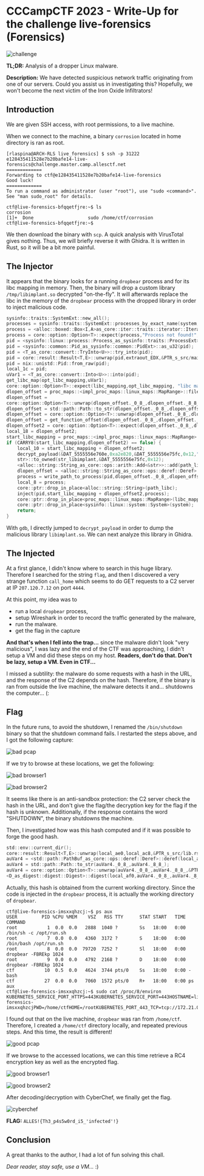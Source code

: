 # CCCampCTF 2023 - Write-Up for the challenge live-forensics (Forensics)

![challenge](./img/chall.png)

**TL;DR:** Analysis of a dropper Linux malware.

**Description:** We have detected suspicious network traffic originating from one of our servers. Could you assist us in investigating this? Hopefully, we won't become the next victim of the Iron Oxide Infiltrators!

## Introduction

We are given SSH access, with root permissions, to a live machine.

When we connect to the machine, a binary `corrosion` located in home directory is ran as root.

```
[rlaspina@ARCH-RLS live_forensics] $ ssh -p 31222 e128435411528e7b20bafe14-live-forensics@challenge.master.camp.allesctf.net
=============
Forwarding to ctf@e128435411528e7b20bafe14-live-forensics
Good luck!
=============
To run a command as administrator (user "root"), use "sudo <command>".
See "man sudo_root" for details.

ctf@live-forensics-bfqqetfjre:~$ ls
corrosion
[1]+  Done                    sudo /home/ctf/corrosion
ctf@live-forensics-bfqqetfjre:~$
```

We then download the binary with `scp`. A quick analysis with VirusTotal gives nothing. Thus, we will briefly reverse it with Ghidra. It is written in Rust, so it will be a bit more painful.

## The Injector

It appears that the binary looks for a running `dropbear` process and for its libc mapping in memory. Then, the binary will drop a custom library `/tmp/libimplant.so` decrypted "on-the-fly". It will afterwards replace the libc in the memory of the `dropbear` process with the dropped library in order to inject malicious code.

```c
sysinfo::traits::SystemExt::new_all();
processes = sysinfo::traits::SystemExt::processes_by_exact_name(system,"dropbear",8);
process = <alloc::boxed::Box<I,A>as_core::iter::traits::iterator::Iterator>::next(processes);
process = core::option::Option<T>::expect(process,"Process not found!",0x12,&PTR_s_src/main.rs/libc.Cant_read_libc!_555556172bb8);
pid = <sysinfo::linux::process::Process_as_sysinfo::traits::ProcessExt>::pid(process);
pid = <sysinfo::common::Pid_as_sysinfo::common::PidExt>::as_u32(pid);
pid = <T_as_core::convert::TryInto<U>>::try_into(pid);
pid = core::result::Result<T,E>::unwrap(pid,extraout_EDX,&PTR_s_src/main.rs/libc.Cant_read_libc!_555556172bd0);
pid = nix::unistd::Pid::from_raw(pid);
local_1c = pid;
uVar1 = <T_as_core::convert::Into<U>>::into(pid);
get_libc_map(opt_libc_mapping,uVar1);
core::option::Option<T>::expect(libc_mapping,opt_libc_mapping, "libc map not found!",0x13,&PTR_s_src/main.rs/libc.Cant_read_libc!_555556172be8);
dlopen_offset = proc_maps::<impl_proc_maps::linux_maps::MapRange>::filename(libc_mapping);
dlopen_offset =
core::option::Option<T>::unwrap(dlopen_offset._0_8_,dlopen_offset._8_8_,&PTR_s_src/main.rs/libc.Cant_read_libc!_555556172c00);
dlopen_offset = std::path::Path::to_str(dlopen_offset._0_8_,dlopen_offset._8_8_);
dlopen_offset = core::option::Option<T>::unwrap(dlopen_offset._0_8_,dlopen_offset._8_8_,&PTR_s_src/main.rs/libc.Cant_read_libc!_555556172c18);
dlopen_offset = get_function_offset(dlopen_offset._0_8_,dlopen_offset._8_8_,"dlopen",6);
dlopen_offset2 = core::option::Option<T>::expect(dlopen_offset._0_8_,dlopen_offset._8_8_,"Function not found",0x12,&PTR_s_src/main.rs/libc.Cant_read_libc!_555556172c30);
local_18 = dlopen_offset2;
start_libc_mapping = proc_maps::<impl_proc_maps::linux_maps::MapRange>::start(libc_mapping);
if (CARRY8(start_libc_mapping,dlopen_offset2) == false) {
	local_10 = start_libc_mapping + dlopen_offset2;
	decrypt_payload(&DAT_5555556e760e,0xa2e820,&DAT_5555556e75fc,0x12,"unleash_your_power");
	str>::to_owned(str_libimplant,&DAT_5555556e75fc,0x12);
	<alloc::string::String_as_core::ops::arith::Add<&str>>::add(path_libc,str_libimplant,"",1);
    dlopen_offset = <alloc::string::String_as_core::ops::deref::Deref>::deref(path_libc);
    process = write_path_to_process(pid,dlopen_offset._0_8_,dlopen_offset._8_8_);
    local_8 = process;
    core::ptr::drop_in_place<alloc::string::String>(path_libc);
    inject(pid,start_libc_mapping + dlopen_offset2,process);
    core::ptr::drop_in_place<proc_maps::linux_maps::MapRange>(libc_mapping);
    core::ptr::drop_in_place<sysinfo::linux::system::System>(system);
    return;
}
```

With `gdb`, I directly jumped to `decrypt_payload` in order to dump the malicious library `libimplant.so`. We can next analyze this library in Ghidra. 

## The Injected

At a first glance, I didn't know where to search in this huge library. Therefore I searched for the string `flag`, and then I discovered a very strange function `call_home` which seems to do GET requests to a C2 server at IP `207.120.7.12` on port `4444`.

At this point, my idea was to
- run a local `dropbear` process,
- setup Wireshark in order to record the traffic generated by the malware,
- run the malware.
- get the flag in the capture

**And that's when I fell into the trap...** since the malware didn't look "very malicious", I was lazy and the end of the CTF was approaching, I didn't setup a VM and did these steps on my host.
**Readers, don't do that. Don't be lazy, setup a VM. Even in CTF...**

I missed a subtility: the malware do some requests with a hash in the URL, and the response of the C2 depends on the hash. Therefore, if the binary is ran from outside the live machine, the malware detects it and... shutdowns the computer... (:

## Flag

In the future runs, to avoid the shutdown, I renamed the `/bin/shutdown` binary so that the shutdown command fails. I restarted the steps above, and I got the following capture:

![bad pcap](./img/bad_pcap.png)

If we try to browse at these locations, we get the following:

![bad browser1](./img/bad_browser1.png)

![bad browser2](./img/bad_browser2.png)

It seems like there is an anti-sandbox protection: the C2 server check the hash in the URL, and don't give the flag/the decryption key for the flag if the hash is unknown. Additionally, if the response contains the word "SHUTDOWN", the binary shutdowns the machine.

Then, I investigated how was this hash computed and if it was possible to forge the good hash. 

```c
std::env::current_dir();
core::result::Result<T,E>::unwrap(local_ae0,local_ac8,&PTR_s_src/lib.rs/register_agent//get_e_002354a0);
auVar4 = <std::path::PathBuf_as_core::ops::deref::Deref>::deref(local_ae0);
auVar4 = std::path::Path::to_str(auVar4._0_8_,auVar4._8_8_);
auVar4 = core::option::Option<T>::unwrap(auVar4._0_8_,auVar4._8_8_,&PTR_s_src/lib.rs/register_agent//get_e_002354b8);
<D_as_digest::digest::Digest>::digest(local_af0,auVar4._0_8_,auVar4._8_8_);
```

Actually, this hash is obtained from the current working directory. Since the code is injected in the `dropbear` process, it is actually the working directory of `dropbear`.

```
ctf@live-forensics-imsxxqhzcj:~$ ps aux
USER         PID %CPU %MEM    VSZ   RSS TTY      STAT START   TIME COMMAND
root           1  0.0  0.0   2888  1040 ?        Ss   18:00   0:00 /bin/sh -c /opt/run.sh
root           7  0.0  0.0   4360  3172 ?        S    18:00   0:00 /bin/bash /opt/run.sh
root           8  0.0  0.0  79720  7252 ?        Sl   18:00   0:00 dropbear -FBREkp 1024
root           9  0.0  0.0   4792  2168 ?        D    18:00   0:00 dropbear -FBREkp 1024
ctf           10  0.5  0.0   4624  3744 pts/0    Ss   18:00   0:00 -bash
ctf           27  0.0  0.0   7060  1572 pts/0    R+   18:00   0:00 ps aux
ctf@live-forensics-imsxxqhzcj:~$ sudo cat /proc/8/environ
KUBERNETES_SERVICE_PORT_HTTPS=443KUBERNETES_SERVICE_PORT=443HOSTNAME=live-forensics-imsxxqhzcjPWD=/home/ctfHOME=/rootKUBERNETES_PORT_443_TCP=tcp://172.21.0.1:443SHLVL=1KUBERNETES_PORT_443_TCP_PROTO=tcpKUBERNETES_PORT_443_TCP_ADDR=172.21.0.1KUBERNETES_SERVICE_HOST=172.21.0.1KUBERNETES_PORT=tcp://172.21.0.1:443KUBERNETES_PORT_443_TCP_PORT=443PATH=/usr/local/sbin:/usr/local/bin:/usr/sbin:/usr/bin:/sbin:/bin_=/usr/sbin/dropbear
```

I found out that on the live machine, `dropbear` was ran from `/home/ctf`. Therefore, I created a `/home/ctf` directory locally, and repeated previous steps. And this time, the result is different!

![good pcap](./img/good_pcap.png)

If we browse to the accessed locations, we can this time retrieve a RC4 encryption key as well as the encrypted flag.

![good browser1](./img/good_browser1.png)

![good browser2](./img/good_browser2.png)

After decoding/decryption with CyberChef, we finally get the flag.

![cyberchef](./img/cyberchef.png)

**FLAG:** `ALLES!{Th3_p4s5w0rd_i5_'infected'!}`

## Conclusion

A great thanks to the author, I had a lot of fun solving this chall.

*Dear reader, stay safe, use a VM...* :)
